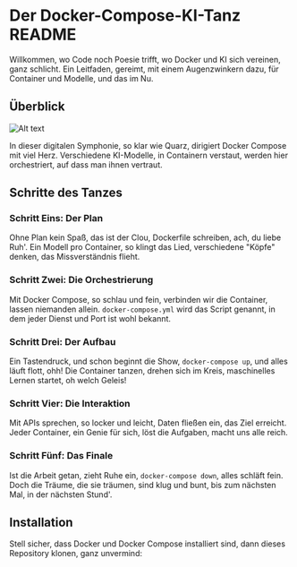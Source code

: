 

# Der Docker-Compose-KI-Tanz README

Willkommen, wo Code noch Poesie trifft,
wo Docker und KI sich vereinen, ganz schlicht.
Ein Leitfaden, gereimt, mit einem Augenzwinkern dazu,
für Container und Modelle, und das im Nu.

## Überblick

![Alt text](<DALL·E 2024-03-12 09.41.22 - Create an artistic, hand-painted illustration showing Docker Compose managing multiple containers, each containing different machine learning models, .webp>)

In dieser digitalen Symphonie, so klar wie Quarz,
dirigiert Docker Compose mit viel Herz.
Verschiedene KI-Modelle, in Containern verstaut,
werden hier orchestriert, auf dass man ihnen vertraut.

## Schritte des Tanzes

### Schritt Eins: Der Plan

Ohne Plan kein Spaß, das ist der Clou,
Dockerfile schreiben, ach, du liebe Ruh'.
Ein Modell pro Container, so klingt das Lied,
verschiedene "Köpfe" denken, das Missverständnis flieht.

### Schritt Zwei: Die Orchestrierung

Mit Docker Compose, so schlau und fein,
verbinden wir die Container, lassen niemanden allein.
`docker-compose.yml` wird das Script genannt,
in dem jeder Dienst und Port ist wohl bekannt.

### Schritt Drei: Der Aufbau

Ein Tastendruck, und schon beginnt die Show,
`docker-compose up`, und alles läuft flott, ohh!
Die Container tanzen, drehen sich im Kreis,
maschinelles Lernen startet, oh welch Geleis!

### Schritt Vier: Die Interaktion

Mit APIs sprechen, so locker und leicht,
Daten fließen ein, das Ziel erreicht.
Jeder Container, ein Genie für sich,
löst die Aufgaben, macht uns alle reich.

### Schritt Fünf: Das Finale

Ist die Arbeit getan, zieht Ruhe ein,
`docker-compose down`, alles schläft fein.
Doch die Träume, die sie träumen, sind klug und bunt,
bis zum nächsten Mal, in der nächsten Stund'.

## Installation

Stell sicher, dass Docker und Docker Compose installiert sind,
dann dieses Repository klonen, ganz unvermind:
